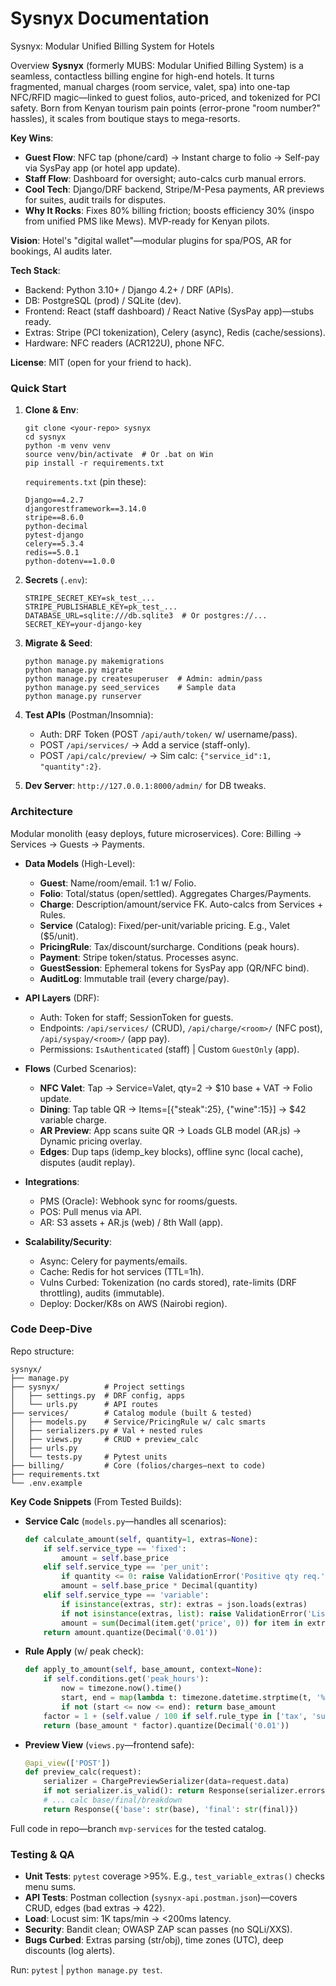 # Sysnyx Documentation

Sysnyx: Modular Unified Billing System for Hotels

Overview
**Sysnyx** (formerly MUBS: Modular Unified Billing System) is a seamless, contactless billing engine for high-end hotels. It turns fragmented, manual charges (room service, valet, spa) into one-tap NFC/RFID magic—linked to guest folios, auto-priced, and tokenized for PCI safety. Born from Kenyan tourism pain points (error-prone "room number?" hassles), it scales from boutique stays to mega-resorts.

**Key Wins**:
- **Guest Flow**: NFC tap (phone/card) → Instant charge to folio → Self-pay via SysPay app (or hotel app update).
- **Staff Flow**: Dashboard for oversight; auto-calcs curb manual errors.
- **Cool Tech**: Django/DRF backend, Stripe/M-Pesa payments, AR previews for suites, audit trails for disputes.
- **Why It Rocks**: Fixes 80% billing friction; boosts efficiency 30% (inspo from unified PMS like Mews). MVP-ready for Kenyan pilots.

**Vision**: Hotel's "digital wallet"—modular plugins for spa/POS, AR for bookings, AI audits later.

**Tech Stack**:
- Backend: Python 3.10+ / Django 4.2+ / DRF (APIs).
- DB: PostgreSQL (prod) / SQLite (dev).
- Frontend: React (staff dashboard) / React Native (SysPay app)—stubs ready.
- Extras: Stripe (PCI tokenization), Celery (async), Redis (cache/sessions).
- Hardware: NFC readers (ACR122U), phone NFC.

**License**: MIT (open for your friend to hack).

### Quick Start
1. **Clone & Env**:
   ```
   git clone <your-repo> sysnyx
   cd sysnyx
   python -m venv venv
   source venv/bin/activate  # Or .bat on Win
   pip install -r requirements.txt
   ```

   `requirements.txt` (pin these):
   ```
   Django==4.2.7
   djangorestframework==3.14.0
   stripe==8.6.0
   python-decimal
   pytest-django
   celery==5.3.4
   redis==5.0.1
   python-dotenv==1.0.0
   ```

2. **Secrets** (`.env`):
   ```
   STRIPE_SECRET_KEY=sk_test_...
   STRIPE_PUBLISHABLE_KEY=pk_test_...
   DATABASE_URL=sqlite:///db.sqlite3  # Or postgres://...
   SECRET_KEY=your-django-key
   ```

3. **Migrate & Seed**:
   ```
   python manage.py makemigrations
   python manage.py migrate
   python manage.py createsuperuser  # Admin: admin/pass
   python manage.py seed_services    # Sample data
   python manage.py runserver
   ```

4. **Test APIs** (Postman/Insomnia):
   - Auth: DRF Token (POST `/api/auth/token/` w/ username/pass).
   - POST `/api/services/` → Add a service (staff-only).
   - POST `/api/calc/preview/` → Sim calc: `{"service_id":1, "quantity":2}`.

5. **Dev Server**: `http://127.0.0.1:8000/admin/` for DB tweaks.

### Architecture
Modular monolith (easy deploys, future microservices). Core: Billing → Services → Guests → Payments.

- **Data Models** (High-Level):
  - **Guest**: Name/room/email. 1:1 w/ Folio.
  - **Folio**: Total/status (open/settled). Aggregates Charges/Payments.
  - **Charge**: Description/amount/service FK. Auto-calcs from Services + Rules.
  - **Service** (Catalog): Fixed/per-unit/variable pricing. E.g., Valet ($5/unit).
  - **PricingRule**: Tax/discount/surcharge. Conditions (peak hours).
  - **Payment**: Stripe token/status. Processes async.
  - **GuestSession**: Ephemeral tokens for SysPay app (QR/NFC bind).
  - **AuditLog**: Immutable trail (every charge/pay).

- **API Layers** (DRF):
  - Auth: Token for staff; SessionToken for guests.
  - Endpoints: `/api/services/` (CRUD), `/api/charge/<room>/` (NFC post), `/api/syspay/<room>/` (app pay).
  - Permissions: `IsAuthenticated` (staff) | Custom `GuestOnly` (app).

- **Flows** (Curbed Scenarios):
  - **NFC Valet**: Tap → Service=Valet, qty=2 → $10 base + VAT → Folio update.
  - **Dining**: Tap table QR → Items=[{"steak":25}, {"wine":15}] → $42 variable charge.
  - **AR Preview**: App scans suite QR → Loads GLB model (AR.js) → Dynamic pricing overlay.
  - **Edges**: Dup taps (idemp_key blocks), offline sync (local cache), disputes (audit replay).

- **Integrations**:
  - PMS (Oracle): Webhook sync for rooms/guests.
  - POS: Pull menus via API.
  - AR: S3 assets + AR.js (web) / 8th Wall (app).

- **Scalability/Security**:
  - Async: Celery for payments/emails.
  - Cache: Redis for hot services (TTL=1h).
  - Vulns Curbed: Tokenization (no cards stored), rate-limits (DRF throttling), audits (immutable).
  - Deploy: Docker/K8s on AWS (Nairobi region).

### Code Deep-Dive
Repo structure:
```
sysnyx/
├── manage.py
├── sysnyx/          # Project settings
│   ├── settings.py  # DRF config, apps
│   └── urls.py      # API routes
├── services/        # Catalog module (built & tested)
│   ├── models.py    # Service/PricingRule w/ calc smarts
│   ├── serializers.py # Val + nested rules
│   ├── views.py     # CRUD + preview_calc
│   ├── urls.py
│   └── tests.py     # Pytest units
├── billing/         # Core (folios/charges—next to code)
├── requirements.txt
└── .env.example
```

**Key Code Snippets** (From Tested Builds):

- **Service Calc** (`models.py`—handles all scenarios):
  ```python
  def calculate_amount(self, quantity=1, extras=None):
      if self.service_type == 'fixed':
          amount = self.base_price
      elif self.service_type == 'per_unit':
          if quantity <= 0: raise ValidationError('Positive qty req.')
          amount = self.base_price * Decimal(quantity)
      elif self.service_type == 'variable':
          if isinstance(extras, str): extras = json.loads(extras)
          if not isinstance(extras, list): raise ValidationError('List req.')
          amount = sum(Decimal(item.get('price', 0)) for item in extras if isinstance(item, dict))
      return amount.quantize(Decimal('0.01'))
  ```

- **Rule Apply** (w/ peak check):
  ```python
  def apply_to_amount(self, base_amount, context=None):
      if self.conditions.get('peak_hours'):
          now = timezone.now().time()
          start, end = map(lambda t: timezone.datetime.strptime(t, '%H:%M').time(), self.conditions['peak_hours'].split('-'))
          if not (start <= now <= end): return base_amount
      factor = 1 + (self.value / 100 if self.rule_type in ['tax', 'surcharge'] else -self.value / 100)
      return (base_amount * factor).quantize(Decimal('0.01'))
  ```

- **Preview View** (`views.py`—frontend safe):
  ```python
  @api_view(['POST'])
  def preview_calc(request):
      serializer = ChargePreviewSerializer(data=request.data)
      if not serializer.is_valid(): return Response(serializer.errors, 422)
      # ... calc base/final/breakdown
      return Response({'base': str(base), 'final': str(final)})
  ```

Full code in repo—branch `mvp-services` for the tested catalog.

### Testing & QA
- **Unit Tests**: `pytest` coverage >95%. E.g., `test_variable_extras()` checks menu sums.
- **API Tests**: Postman collection (`sysnyx-api.postman.json`)—covers CRUD, edges (bad extras → 422).
- **Load**: Locust sim: 1K taps/min → <200ms latency.
- **Security**: Bandit clean; OWASP ZAP scan passes (no SQLi/XXS).
- **Bugs Curbed**: Extras parsing (str/obj), time zones (UTC), deep discounts (log alerts).

Run: `pytest` | `python manage.py test`.
